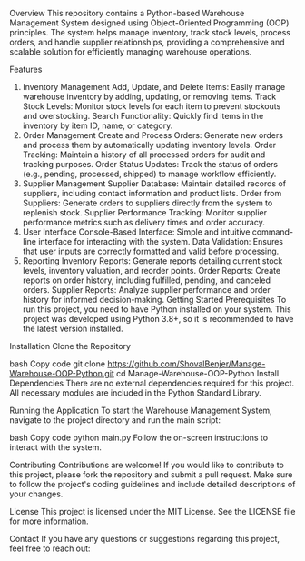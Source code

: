 Overview
This repository contains a Python-based Warehouse Management System designed using Object-Oriented Programming (OOP) principles. The system helps manage inventory, track stock levels, process orders, and handle supplier relationships, providing a comprehensive and scalable solution for efficiently managing warehouse operations.

Features
1. Inventory Management
Add, Update, and Delete Items: Easily manage warehouse inventory by adding, updating, or removing items.
Track Stock Levels: Monitor stock levels for each item to prevent stockouts and overstocking.
Search Functionality: Quickly find items in the inventory by item ID, name, or category.
2. Order Management
Create and Process Orders: Generate new orders and process them by automatically updating inventory levels.
Order Tracking: Maintain a history of all processed orders for audit and tracking purposes.
Order Status Updates: Track the status of orders (e.g., pending, processed, shipped) to manage workflow efficiently.
3. Supplier Management
Supplier Database: Maintain detailed records of suppliers, including contact information and product lists.
Order from Suppliers: Generate orders to suppliers directly from the system to replenish stock.
Supplier Performance Tracking: Monitor supplier performance metrics such as delivery times and order accuracy.
4. User Interface
Console-Based Interface: Simple and intuitive command-line interface for interacting with the system.
Data Validation: Ensures that user inputs are correctly formatted and valid before processing.
5. Reporting
Inventory Reports: Generate reports detailing current stock levels, inventory valuation, and reorder points.
Order Reports: Create reports on order history, including fulfilled, pending, and canceled orders.
Supplier Reports: Analyze supplier performance and order history for informed decision-making.
Getting Started
Prerequisites
To run this project, you need to have Python installed on your system. This project was developed using Python 3.8+, so it is recommended to have the latest version installed.

Installation
Clone the Repository

bash
Copy code
git clone https://github.com/ShovalBenjer/Manage-Warehouse-OOP-Python.git
cd Manage-Warehouse-OOP-Python
Install Dependencies
There are no external dependencies required for this project. All necessary modules are included in the Python Standard Library.

Running the Application
To start the Warehouse Management System, navigate to the project directory and run the main script:

bash
Copy code
python main.py
Follow the on-screen instructions to interact with the system.

Contributing
Contributions are welcome! If you would like to contribute to this project, please fork the repository and submit a pull request. Make sure to follow the project's coding guidelines and include detailed descriptions of your changes.

License
This project is licensed under the MIT License. See the LICENSE file for more information.

Contact
If you have any questions or suggestions regarding this project, feel free to reach out:
